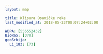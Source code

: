 ```yaml
---
layout: map

title: Klisura Osaničke reke
last_modified_at: 2018-05-23T08:07:24+02:00

WDPA: [555552432]
BioRaS: [378]
geoSrbija:
  L1_183: [73]
---
```

